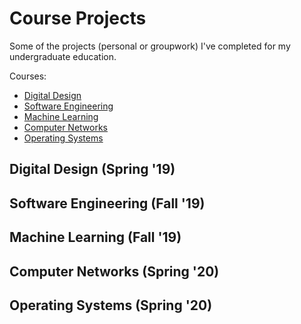 # Course Projects

Some of the projects (personal or groupwork) I've completed for my undergraduate education.

Courses:
* [Digital Design](#digital-design)
* [Software Engineering](#software-engineering)
* [Machine Learning](#machine-learning)
* [Computer Networks](#computer-networks)
* [Operating Systems](#operating-systems)

## Digital Design (Spring '19)

## Software Engineering (Fall '19)

## Machine Learning (Fall '19)

## Computer Networks (Spring '20)

## Operating Systems (Spring '20)

